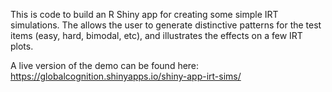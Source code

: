 This is code to build an R Shiny app for creating some simple IRT simulations. The allows the user to generate distinctive patterns for the test items (easy, hard, bimodal, etc), and illustrates the effects on a few IRT plots.

A live version of the demo can be found here:
https://globalcognition.shinyapps.io/shiny-app-irt-sims/
